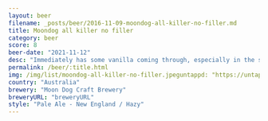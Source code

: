 ```yaml
---
layout: beer
filename: _posts/beer/2016-11-09-moondog-all-killer-no-filler.md
title: Moondog all killer no filler
category: beer
score: 8
beer-date: "2021-11-12"
desc: "Immediately has some vanilla coming through, especially in the smell, more than I would have expected. Behind that it’s got a good creamy mouthfeel. Easy drinking with lots of flavours"
permalink: /beer/:title.html
img: /img/list/moondog-all-killer-no-filler.jpeguntappd: "https://untappd.com/b/moon-dog-craft-brewery-all-killer-no-filler/4303158"
country: "Australia"
brewery: "Moon Dog Craft Brewery"
breweryURL: "breweryURL"
style: "Pale Ale - New England / Hazy"
---
```

